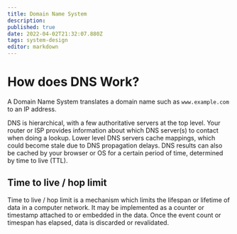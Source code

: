 ```yaml
---
title: Domain Name System
description: 
published: true
date: 2022-04-02T21:32:07.880Z
tags: system-design
editor: markdown
---
```


# How does DNS Work?
A Domain Name System translates a domain name such as `www.example.com` to an IP address. 

DNS is hierarchical, with a few authoritative servers at the top level. Your router or ISP provides information about which DNS server(s) to contact when doing a lookup. Lower level DNS servers cache mappings, which could become stale due to DNS propagation delays. DNS results can also be cached by your browser or OS for a certain period of time, determined by time to live (TTL).

## Time to live / hop limit
Time to live / hop limit is a mechanism which limits the lifespan or lifetime of data in a computer network. It may be implemented as a counter or timestamp attached to or embedded in the data. Once the event count or timespan has elapsed, data is discarded or revalidated.